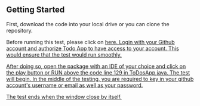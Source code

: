 ## Getting Started

First, download the code into your local drive or you can clone the repository.

Before running this test, please click on <a href="https://todo-list-login.firebaseapp.com">here. 
Login with your Github account and authorize Todo App to have access to your account. This would ensure that the test would run smoothly. 

After doing so, open the package with an IDE of your choice and click on the play button or RUN above the code line 129 in ToDosApp.java. The test will begin. In the middle of the testing, you are required to key in your github account's username or email as well as your password.

The test ends when the window close by itself.

